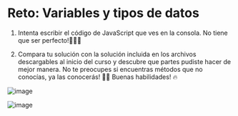 # Reto: Variables y tipos de datos

1. Intenta escribir el código de JavaScript que ves en la consola. No tiene que ser perfecto!🧑🏻‍💻

2. Compara tu solución con la solución incluida en los archivos descargables al inicio del curso y descubre que partes pudiste hacer de mejor manera. No te preocupes si encuentras métodos que no conocías, ya las conocerás! 🙌🏻 Buenas habilidades! 🔥

![image](https://kajabi-storefronts-production.kajabi-cdn.com/kajabi-storefronts-production/file-uploads/site/2147489095/products/8f1ff2-82ce-6378-f522-706d6520623_Variables_y_tipos_de_datos.png)

![image](https://kajabi-storefronts-production.kajabi-cdn.com/kajabi-storefronts-production/file-uploads/site/2147489095/products/8fe6e0f-08c1-405f-1526-41c34de5bca2_com.jfif)